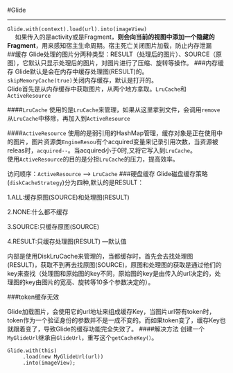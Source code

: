 #Glide
***
`Glide.with(context).load(url).into(imageView)`   
&emsp; 如果传入的是activity或是Fragment，**则会向当前的视图中添加一个隐藏的Fragment**，用来感知宿主生命周期。宿主死亡关闭图片加载，防止内存泄漏  
##缓存
Glide处理的图片分两种类型：RESULT（处理后的图片）、SOURCE（原图），它默认只显示处理后的图片，对图片进行了压缩、旋转等操作。
###内存缓存
Glide默认是会在内存中缓存处理图(RESULT)的。  
`skipMemoryCache(true)`关闭内存缓存，默认是打开的。  
 Glide首先是从内存缓存中获取图片，从两个地方拿取。`LruCache`和`ActiveResource`
 
####`LruCache`
使用的是`LruCache`来管理，如果从这里拿到文件，会调用`remove`从`LruCache`中移除，再加入到`ActiveResource`

####`ActiveResource`
使用的是弱引用的HashMap管理，缓存对象是正在使用中的图片，图片资源类`EngineResou`有个acquired变量来记录引用次数，当资源被releas时，`acquired--`。当acquired小于0时,又将它写入到`LruCache`。  
使用`ActiveResource`的目的是分担`LruCache`的压力，提高效率。  

访问顺序：`ActiveResource` --> `LruCache`
###硬盘缓存
Glide磁盘缓存策略(`diskCacheStrategy`)分为四种,默认的是RESULT： 
   
1.ALL:缓存原图(SOURCE)和处理图(RESULT)

2.NONE:什么都不缓存

3.SOURCE:只缓存原图(SOURCE)

4.RESULT:只缓存处理图(RESULT) —默认值

内部是使用DiskLruCache来管理的，当都缓存时，首先会去找处理图(RESULT)，获取不到再去找原图(SOURCE)，原图和处理图的获取是通过他们的key来查找（处理图和原始图的key不同，原始图的key是由传入的url决定的，处理图的key由图片的宽高、旋转等10多个参数决定的）。

###token缓存无效

Glide加载图片，会使用它的url地址来组成缓存Key，当图片url带有token时，token作为一个验证身份的参数并不是一成不变的。而如果token变了，缓存Key也就跟着变了，导致Glide的缓存功能完全失效了。
####解决方法
创建一个`MyGlideUrl`继承自`GlideUrl`，重写这个`getCacheKey(）`。

```
Glide.with(this)
     .load(new MyGlideUrl(url))
     .into(imageView);
```